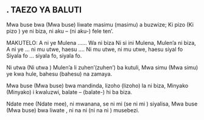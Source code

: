 ## . TAEZO YA BALUTI

Mwa buse bwa (Mwa buse) liwate masimu (masimu) a buzwize;
Ki pizo (Ki pizo ) ye ni biza, ni aku – (ni aku-) fele ten’.

MAKUTELO:
A ni ye Mulena …… Wa ni biza
Ni si ini Mulena, Mulen’a ni biza,
A ni ye … ni mu utwe, haesu ….
Ni mu utwe, ni mu utwe, haesu siyal fo
Siyala fo … siyala fo, siyala fo.


Ni utwa (Ni utwa ) Mulen’a li zuhen’(zuhen’) ba kutuli,
Mwa simu (Mwa simu) ye kwa hule, bahesu (bahesu) na zamaya.


Mwa buse (Mwa buse) bwa mandinda, lizoho (lizoho) la ni biza,
Minyako (Minyako) i kwaluzwi, balate – (balate-) hi ba biza.


Ndate mee (Ndate mee), ni mwanana, se ni mi (se ni mi ) siyalisa,
Mwa buse (Mwa buse) bwa liwate , ni na ni (ni na ni ) musebezi.

